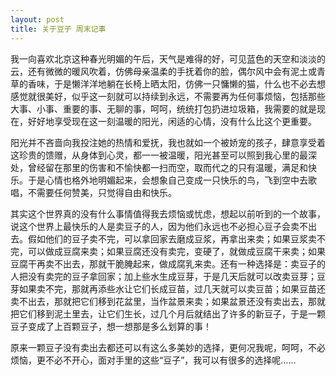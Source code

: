 ```yaml
---
layout: post
title: 关于豆子 周末记事
---
```




我一向喜欢北京这种春光明媚的午后，天气是难得的好，可见蓝色的天空和淡淡的云，还有微微的暖风吹着，仿佛母亲温柔的手抚着你的脸，偶尔风中会有泥土或青草的香味，于是懒洋洋地躺在长椅上晒太阳，仿佛一只慵懒的猫，什么也不必去想感觉就很美好，似乎这一刻就可以持续到永远，不需要再为任何事烦恼，包括那些大事、小事、重要的事、无聊的事，呵呵，统统打包扔进垃圾箱，我需要的就是现在，好好地享受现在这一刻温暖的阳光，闲适的心情，没有什么比这个更重要。

阳光并不吝啬向我投注她的热情和爱抚，我也就如一个被娇宠的孩子，肆意享受着这珍贵的馈赠，从身体到心灵，都一一被温暖，阳光甚至可以照到我心里的最深处，曾经留在那里的伤害和不愉快都一扫而空，取而代之的只有温暖，满足和快乐。于是心情也格外地明媚起来，会想象自己变成一只快乐的鸟，飞到空中去歌唱，不需要任何赞美，只觉得自由和快乐。

其实这个世界真的没有什么事情值得我去烦恼或忧虑，想起以前听到的一个故事，说这个世界上最快乐的人是卖豆子的人，因为他们永远也不必担心豆子会卖不出去。假如他们的豆子卖不完，可以拿回家去磨成豆浆，再拿出来卖；如果豆浆卖不完，可以做成豆腐来卖；如果豆腐还没有卖完，变硬了，就做成豆腐干来卖；如果豆腐干再卖不出去，那就干脆腌起来，做成腐乳来卖。还有一种选择是：卖豆子的人把没有卖完的豆子拿回家；加上些水生成豆芽，于是几天后就可以改卖豆芽；豆芽如果卖不完，那就再添些水让它们长成豆苗，过几天就可以卖豆苗；如果豆苗还卖不出去，那就把它们移到花盆里，当作盆景来卖；如果盆景还没有卖出去，那就把它们移到泥土里去，让它们生长，过几个月后就结出了许多的新豆子，于是一颗豆子变成了上百颗豆子，想一想那是多么划算的事！

原来一颗豆子没有卖出去都还可以有这么多美妙的选择，更何况我呢，呵呵，不必烦恼，更不必不开心，面对手里的这些“豆子”，我可以有很多的选择呢…… 
